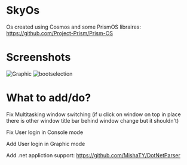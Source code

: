 # SkyOs
Os created using Cosmos and some PrismOS libraires: https://github.com/Project-Prism/Prism-OS
# Screenshots
![Graphic](https://user-images.githubusercontent.com/66010438/176198237-34e675a6-3099-4bbf-be93-b18d2fcb0bfd.png)
![bootselection](https://user-images.githubusercontent.com/66010438/176195328-06635339-c5a4-4269-a5a6-07cef846502e.png)

# What to add/do?
Fix Multitasking window switching (if u click on window on top in place there is other window title bar behind window change but it shouldn't)

Fix User login in Console mode

Add User login in Graphic mode

Add .net appliction support: https://github.com/MishaTY/DotNetParser
